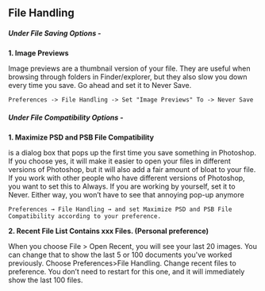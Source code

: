 ## File Handling
##### Under File Saving Options - 

**1. Image Previews**

Image previews are a thumbnail version of your file. They are useful when browsing through folders in Finder/explorer, but they also slow you down every time you save. Go ahead and set it to Never Save.

    Preferences -> File Handling -> Set "Image Previews" To -> Never Save

##### Under File Compatibility Options -

**1. Maximize PSD and PSB File Compatibility**

is a dialog box that pops up the first time you save something in Photoshop. If you choose yes, it will make it easier to open your files in different versions of Photoshop, but it will also add a fair amount of bloat to your file.
If you work with other people who have different versions of Photoshop, you want to set this to Always. If you are working by yourself, set it to Never. Either way, you won’t have to see that annoying pop-up anymore

    Preferences → File Handling → and set Maximize PSD and PSB File Compatibility according to your preference.

**2. Recent File List Contains xxx Files. (Personal preference)**

When you choose File > Open Recent, you will see your last 20 images. You can change that to show the last 5 or 100 documents you've worked previously.
Choose Preferences>File Handling.
Change recent files to preference. You don’t need to restart for this one, and it will immediately show the last 100 files.


